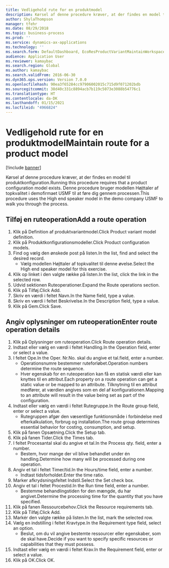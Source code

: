 ```yaml
---
title: Vedligehold rute for en produktmodel
description: Kørsel af denne procedure kræver, at der findes en model til produktkonfiguration.
author: ShylaThompson
manager: tfehr
ms.date: 08/29/2018
ms.topic: business-process
ms.prod: ''
ms.service: dynamics-ax-applications
ms.technology: ''
ms.search.form: DefaultDashboard, EcoResProductVariantMaintainWorkspace, PCProductConfigurationModelListPage, PCProductConfigurationModelDetails, PCRouteOperationDetails, WrkCtrCapabilityLookUp
audience: Application User
ms.reviewer: kamaybac
ms.search.region: Global
ms.author: kamaybac
ms.search.validFrom: 2016-06-30
ms.dyn365.ops.version: Version 7.0.0
ms.openlocfilehash: 90ea3f65284cc97906002015c715d9f071202bdb
ms.sourcegitcommit: 38d40c331c8894acb7b119c5073e3088b54776c1
ms.translationtype: HT
ms.contentlocale: da-DK
ms.lasthandoff: 01/15/2021
ms.locfileid: "4966824"
---
```

# <a name="maintain-route-for-a-product-model"></a><span data-ttu-id="48d85-103">Vedligehold rute for en produktmodel</span><span class="sxs-lookup"><span data-stu-id="48d85-103">Maintain route for a product model</span></span>

[!include [banner](../../includes/banner.md)]

<span data-ttu-id="48d85-104">Kørsel af denne procedure kræver, at der findes en model til produktkonfiguration.</span><span class="sxs-lookup"><span data-stu-id="48d85-104">Running this procedure requires that a product configuration model exists.</span></span> <span data-ttu-id="48d85-105">Denne procedure bruger modellen Højttaler af topkvalitet i demofirmaet USMF til at føre dig gennem processen.</span><span class="sxs-lookup"><span data-stu-id="48d85-105">This procedure uses the High end speaker model in the demo company USMF to walk you through the process.</span></span>


## <a name="add-a-route-operation"></a><span data-ttu-id="48d85-106">Tilføj en ruteoperation</span><span class="sxs-lookup"><span data-stu-id="48d85-106">Add a route operation</span></span>
1. <span data-ttu-id="48d85-107">Klik på Definition af produktvariantmodel.</span><span class="sxs-lookup"><span data-stu-id="48d85-107">Click Product variant model definition.</span></span>
2. <span data-ttu-id="48d85-108">Klik på Produktkonfigurationsmodeller.</span><span class="sxs-lookup"><span data-stu-id="48d85-108">Click Product configuration models.</span></span>
3. <span data-ttu-id="48d85-109">Find og vælg den ønskede post på listen.</span><span class="sxs-lookup"><span data-stu-id="48d85-109">In the list, find and select the desired record.</span></span>
    * <span data-ttu-id="48d85-110">Vælg modellen Højttaler af topkvalitet til denne øvelse.</span><span class="sxs-lookup"><span data-stu-id="48d85-110">Select the High end speaker model for this exercise.</span></span>  
4. <span data-ttu-id="48d85-111">Klik op linket i den valgte række på listen.</span><span class="sxs-lookup"><span data-stu-id="48d85-111">In the list, click the link in the selected row.</span></span>
5. <span data-ttu-id="48d85-112">Udvid sektionen Ruteoperationer.</span><span class="sxs-lookup"><span data-stu-id="48d85-112">Expand the Route operations section.</span></span>
6. <span data-ttu-id="48d85-113">Klik på Tilføj.</span><span class="sxs-lookup"><span data-stu-id="48d85-113">Click Add.</span></span>
7. <span data-ttu-id="48d85-114">Skriv en værdi i feltet Navn.</span><span class="sxs-lookup"><span data-stu-id="48d85-114">In the Name field, type a value.</span></span>
8. <span data-ttu-id="48d85-115">Skriv en værdi i feltet Beskrivelse.</span><span class="sxs-lookup"><span data-stu-id="48d85-115">In the Description field, type a value.</span></span>
9. <span data-ttu-id="48d85-116">Klik på Gem.</span><span class="sxs-lookup"><span data-stu-id="48d85-116">Click Save.</span></span>

## <a name="enter-route-operation-details"></a><span data-ttu-id="48d85-117">Angiv oplysninger om ruteoperation</span><span class="sxs-lookup"><span data-stu-id="48d85-117">Enter route operation details</span></span>
1. <span data-ttu-id="48d85-118">Klik på Oplysninger om ruteoperation.</span><span class="sxs-lookup"><span data-stu-id="48d85-118">Click Route operation details.</span></span>
2. <span data-ttu-id="48d85-119">Indtast eller vælg en værdi i feltet Handling.</span><span class="sxs-lookup"><span data-stu-id="48d85-119">In the Operation field, enter or select a value.</span></span>
3. <span data-ttu-id="48d85-120">I feltet Ope.</span><span class="sxs-lookup"><span data-stu-id="48d85-120">In the Oper.</span></span> <span data-ttu-id="48d85-121">Nr.</span><span class="sxs-lookup"><span data-stu-id="48d85-121">No.</span></span> <span data-ttu-id="48d85-122">skal du angive et tal.</span><span class="sxs-lookup"><span data-stu-id="48d85-122">field, enter a number.</span></span>
    * <span data-ttu-id="48d85-123">Operationsnumre bestemmer ruteforløbet.</span><span class="sxs-lookup"><span data-stu-id="48d85-123">Operation numbers determine the route sequence.</span></span>  
    * <span data-ttu-id="48d85-124">Hver egenskab for en ruteoperation kan få en statisk værdi eller kan knyttes til en attribut.</span><span class="sxs-lookup"><span data-stu-id="48d85-124">Each property on a route operation can get a static value or be mapped to an attribute.</span></span> <span data-ttu-id="48d85-125">Tilknytning til en attribut medfører, at værdien angives som en del af konfigurationen.</span><span class="sxs-lookup"><span data-stu-id="48d85-125">Mapping to an attribute will result in the value being set as part of the configuration.</span></span>  
4. <span data-ttu-id="48d85-126">Indtast eller vælg en værdi i feltet Rutegruppe.</span><span class="sxs-lookup"><span data-stu-id="48d85-126">In the Route group field, enter or select a value.</span></span>
    * <span data-ttu-id="48d85-127">Rutegruppen afgør den væsentlige funktionsmåde i forbindelse med efterkalkulation, forbrug og installation.</span><span class="sxs-lookup"><span data-stu-id="48d85-127">The route group determines essential behavior for costing, consumption, and setup.</span></span>  
5. <span data-ttu-id="48d85-128">Klik på fanen Opsætning.</span><span class="sxs-lookup"><span data-stu-id="48d85-128">Click the Setup tab.</span></span>
6. <span data-ttu-id="48d85-129">Klik på fanen Tider.</span><span class="sxs-lookup"><span data-stu-id="48d85-129">Click the Times tab.</span></span>
7. <span data-ttu-id="48d85-130">I feltet Procesantal skal du angive et tal.</span><span class="sxs-lookup"><span data-stu-id="48d85-130">In the Process qty. field, enter a number.</span></span>
    * <span data-ttu-id="48d85-131">Bestem, hvor mange der vil blive behandlet under én handling.</span><span class="sxs-lookup"><span data-stu-id="48d85-131">Determine how many will be processed during one operation.</span></span>  
8. <span data-ttu-id="48d85-132">Angiv et tal i feltet Timer/tid.</span><span class="sxs-lookup"><span data-stu-id="48d85-132">In the Hours/time field, enter a number.</span></span>
    * <span data-ttu-id="48d85-133">Indtast tidsforholdet.</span><span class="sxs-lookup"><span data-stu-id="48d85-133">Enter the time ratio.</span></span>  
9. <span data-ttu-id="48d85-134">Marker afkrydsningsfeltet Indstil.</span><span class="sxs-lookup"><span data-stu-id="48d85-134">Select the Set check box.</span></span>
10. <span data-ttu-id="48d85-135">Angiv et tal i feltet Procestid.</span><span class="sxs-lookup"><span data-stu-id="48d85-135">In the Run time field, enter a number.</span></span>
    * <span data-ttu-id="48d85-136">Bestemme behandlingstiden for den mængde, du har angivet.</span><span class="sxs-lookup"><span data-stu-id="48d85-136">Determine the processing time for the quantity that you have specified.</span></span>  
11. <span data-ttu-id="48d85-137">Klik på fanen Ressourcebehov.</span><span class="sxs-lookup"><span data-stu-id="48d85-137">Click the Resource requirements tab.</span></span>
12. <span data-ttu-id="48d85-138">Klik på Tilføj.</span><span class="sxs-lookup"><span data-stu-id="48d85-138">Click Add.</span></span>
13. <span data-ttu-id="48d85-139">Markér den valgte række på listen.</span><span class="sxs-lookup"><span data-stu-id="48d85-139">In the list, mark the selected row.</span></span>
14. <span data-ttu-id="48d85-140">Vælg en indstilling i feltet Kravtype.</span><span class="sxs-lookup"><span data-stu-id="48d85-140">In the Requirement type field, select an option.</span></span>
    * <span data-ttu-id="48d85-141">Beslut, om du vil angive bestemte ressourcer eller egenskaber, som de skal have.</span><span class="sxs-lookup"><span data-stu-id="48d85-141">Decide if you want to specify specific resources or capabilities that they must possess.</span></span>  
15. <span data-ttu-id="48d85-142">Indtast eller vælg en værdi i feltet Krav.</span><span class="sxs-lookup"><span data-stu-id="48d85-142">In the Requirement field, enter or select a value.</span></span>
16. <span data-ttu-id="48d85-143">Klik på OK.</span><span class="sxs-lookup"><span data-stu-id="48d85-143">Click OK.</span></span>

